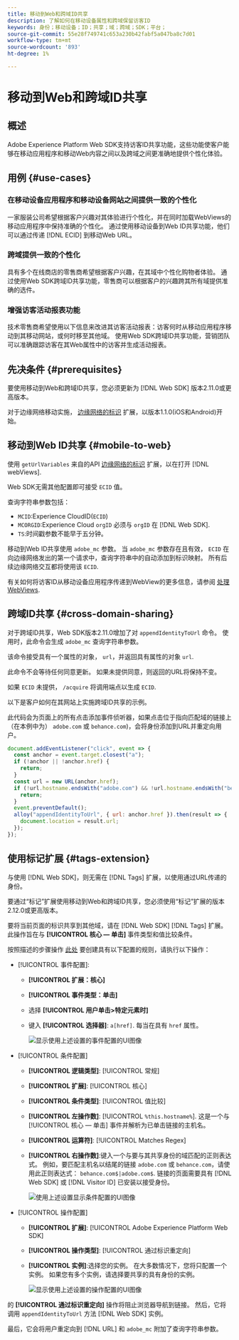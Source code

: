 ```yaml
---
title: 移动到Web和跨域ID共享
description: 了解如何在移动设备属性和跨域保留访客ID
keywords: 身份；移动设备；ID；共享；域；跨域；SDK；平台；
source-git-commit: 55e28f749741c653a230b42fabf5a047ba8c7d01
workflow-type: tm+mt
source-wordcount: '893'
ht-degree: 1%

---
```



# 移动到Web和跨域ID共享

## 概述

Adobe Experience Platform Web SDK支持访客ID共享功能，这些功能使客户能够在移动应用程序和移动Web内容之间以及跨域之间更准确地提供个性化体验。

## 用例 {#use-cases}

### 在移动设备应用程序和移动设备网站之间提供一致的个性化

一家服装公司希望根据客户兴趣对其体验进行个性化，并在同时加载WebViews的移动应用程序中保持准确的个性化。 通过使用移动设备到Web ID共享功能，他们可以通过传递 [!DNL ECID] 到移动Web URL。

### 跨域提供一致的个性化

具有多个在线商店的零售商希望根据客户兴趣，在其域中个性化购物者体验。 通过使用Web SDK跨域ID共享功能，零售商可以根据客户的兴趣跨其所有域提供准确的选件。

### 增强访客活动报表功能

技术零售商希望使用以下信息来改进其访客活动报表：访客何时从移动应用程序移动到其移动网站，或何时移至其他域。 使用Web SDK跨域ID共享功能，营销团队可以准确跟踪访客在其Web属性中的访客并生成活动报表。

## 先决条件 {#prerequisites}

要使用移动到Web和跨域ID共享，您必须更新为 [!DNL Web SDK] 版本2.11.0或更高版本。

对于边缘网络移动实施， [边缘网络的标识](https://aep-sdks.gitbook.io/docs/foundation-extensions/identity-for-edge-network) 扩展，以版本1.1.0(iOS和Android)开始。

## 移动到Web ID共享 {#mobile-to-web}

使用 `getUrlVariables` 来自的API [边缘网络的标识](https://aep-sdks.gitbook.io/docs/foundation-extensions/identity-for-edge-network/api-reference#geturlvariables) 扩展，以在打开 [!DNL webViews].

Web SDK无需其他配置即可接受 `ECID` 值。

查询字符串参数包括：

* `MCID`:Experience CloudID(`ECID`)
* `MCORGID`:Experience Cloud `orgID` 必须与 `orgID` 在 [!DNL Web SDK].
* `TS`:时间戳参数不能早于五分钟。


移动到Web ID共享使用 `adobe_mc` 参数。 当 `adobe_mc` 参数存在且有效， `ECID` 在向边缘网络发出的第一个请求中，查询字符串中的自动添加到标识映射。 所有后续边缘网络交互都将使用该 `ECID`.

有关如何将访客ID从移动设备应用程序传递到WebView的更多信息，请参阅 [处理WebViews](https://experienceleague.adobe.com/docs/platform-learn/implement-mobile-sdk/app-implementation/web-views.html#implementation).

## 跨域ID共享 {#cross-domain-sharing}

对于跨域ID共享，Web SDK版本2.11.0增加了对 `appendIdentityToUrl` 命令。 使用时，此命令会生成 `adobe_mc` 查询字符串参数。

该命令接受具有一个属性的对象， `url`，并返回具有属性的对象 `url`.

此命令不会等待任何同意更新。 如果未提供同意，则返回的URL将保持不变。

如果 `ECID` 未提供， `/acquire` 将调用端点以生成 `ECID`.

以下是客户如何在其网站上实施跨域ID共享的示例。

此代码会为页面上的所有点击添加事件侦听器，如果点击位于指向匹配域的链接上（在本例中为） `adobe.com` 或 `behance.com`)，会将身份添加到URL并重定向用户。

```js
document.addEventListener("click", event => {
  const anchor = event.target.closest("a");
  if (!anchor || !anchor.href) {
    return;
  }
  const url = new URL(anchor.href);
  if (!url.hostname.endsWith("adobe.com") && !url.hostname.endsWith("behance.com")) {
    return;
  }
  event.preventDefault();
  alloy("appendIdentityToUrl", { url: anchor.href }).then(result => {
    document.location = result.url;
  });
});
```

## 使用标记扩展 {#tags-extension}

与使用 [!DNL Web SDK]，则无需在 [!DNL Tags] 扩展，以使用通过URL传递的身份。

要通过“标记”扩展使用移动到Web和跨域ID共享，您必须使用“标记”扩展的版本2.12.0或更高版本。

要将当前页面的标识共享到其他域，请在 [!DNL Web SDK] [!DNL Tags] 扩展。 此操作旨在与 **[!UICONTROL 核心 — 单击]** 事件类型和值比较条件。

按照描述的步骤操作 [此处](../../tags/ui/managing-resources/rules.md) 要创建具有以下配置的规则，请执行以下操作：

* [!UICONTROL 事件配置]:
   * **[!UICONTROL 扩展：核心]**
   * **[!UICONTROL 事件类型：单击]**
   * 选择 **[!UICONTROL 用户单击>特定元素时]**
   * 键入 **[!UICONTROL 选择器]**: `a[href]`. 每当在具有 `href` 属性。

      ![显示使用上述设置的事件配置的UI图像](assets/id-sharing-event-configuration.png)

* [!UICONTROL 条件配置]
   * **[!UICONTROL 逻辑类型]**: [!UICONTROL 常规]
   * **[!UICONTROL 扩展]**: [!UICONTROL 核心]
   * **[!UICONTROL 条件类型]**: [!UICONTROL 值比较]
   * **[!UICONTROL 左操作数]**: [!UICONTROL `%this.hostname%`]. 这是一个与 [!UICONTROL 核心 — 单击] 事件并解析为已单击链接的主机名。
   * **[!UICONTROL 运算符]**: [!UICONTROL Matches Regex]
   * **[!UICONTROL 右操作数]**:键入一个与要与其共享身份的域匹配的正则表达式。 例如，要匹配主机名以结尾的链接 `adobe.com` 或 `behance.com`，请使用此正则表达式： `behance.com$|adobe.com$`. 链接的页面需要具有 [!DNL Web SDK] 或 [!DNL Visitor ID] 已安装以接受身份。

      ![使用上述设置显示条件配置的UI图像](assets/id-sharing-condition-configuration.png)

* [!UICONTROL 操作配置]
   * **[!UICONTROL 扩展]**: [!UICONTROL Adobe Experience Platform Web SDK]
   * **[!UICONTROL 操作类型]**: [!UICONTROL 通过标识重定向]
   * **[!UICONTROL 实例]**:选择您的实例。 在大多数情况下，您将只配置一个实例。 如果您有多个实例，请选择要共享的具有身份的实例。

      ![显示使用上述设置的操作配置的UI图像](assets/id-sharing-action-configuration.png)

的 **[!UICONTROL 通过标识重定向]** 操作将阻止浏览器导航到链接。 然后，它将调用 `appendIdentityToUrl` 方法 [!DNL Web SDK] 实例。

最后，它会将用户重定向到 [!DNL URL] 和 `adobe_mc` 附加了查询字符串参数。
